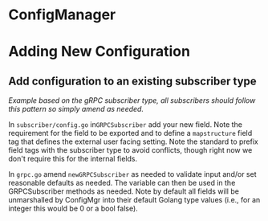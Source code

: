 ConfigManager
=============

# Adding New Configuration

## Add configuration to an existing subscriber type 

*Example based on the gRPC subscriber type, all subscribers should follow this pattern so simply amend as needed.*

In `subscriber/config.go` in`GRPCSubscriber` add your new field. Note the requirement for the field to be exported and to define a `mapstructure` field tag that defines the external user facing setting. Note the standard to prefix field tags with the subscriber type to avoid conflicts, though right now we don't require this for the internal fields.

In `grpc.go` amend `newGRPCSubscriber` as needed to validate input and/or set reasonable defaults as needed. The variable can then be used in the GRPCSubscriber methods as needed. Note by default all fields will be unmarshalled by ConfigMgr into their default Golang type values (i.e., for an integer this would be 0 or a bool false). 